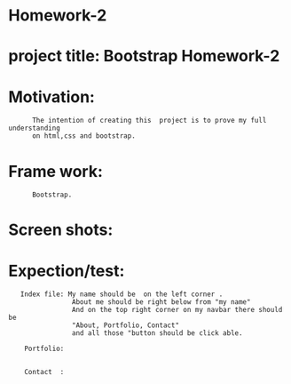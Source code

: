 # Homework-2
 # project title:            Bootstrap Homework-2

 # Motivation: 
          The intention of creating this  project is to prove my full  understanding 
          on html,css and bootstrap.

 # Frame work:
          Bootstrap.

 # Screen shots:

 # Expection/test:
       Index file: My name should be  on the left corner .
                    About me should be right below from "my name"
                    And on the top right corner on my navbar there should be 
                    "About, Portfolio, Contact"
                    and all those "button should be click able.
        
        Portfolio: 


        Contact  : 
